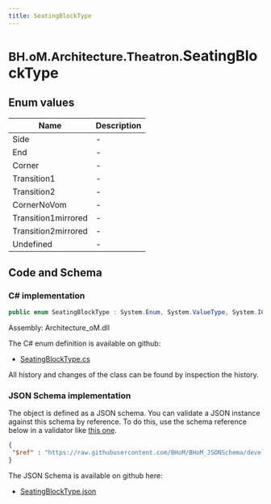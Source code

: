 ```yaml
---
title: SeatingBlockType
---
```


# <small>BH.oM.Architecture.Theatron.</small>**SeatingBlockType**



## Enum values

| Name            | Description                                                    |
|-----------------|----------------------------------------------------------------|
| Side |  -  |
| End |  -  |
| Corner |  -  |
| Transition1 |  -  |
| Transition2 |  -  |
| CornerNoVom |  -  |
| Transition1mirrored |  -  |
| Transition2mirrored |  -  |
| Undefined |  -  |


## Code and Schema

### C# implementation

``` C# title="C#"
public enum SeatingBlockType : System.Enum, System.ValueType, System.IComparable, System.ISpanFormattable, System.IFormattable, System.IConvertible
```

Assembly: Architecture_oM.dll

The C# enum definition is available on github:

- [SeatingBlockType.cs](https://github.com/BHoM/BHoM/blob/develop/Architecture_oM/Theatron\Enums\SeatingBlockType.cs)

All history and changes of the class can be found by inspection the history.
### JSON Schema implementation

The object is defined as a JSON schema. You can validate a JSON instance against this schema by reference. To do this, use the schema reference below in a validator like [this one](https://www.jsonschemavalidator.net/).

``` json title="JSON Schema"
{
 "$ref" : "https://raw.githubusercontent.com/BHoM/BHoM_JSONSchema/develop/Architecture_oM/Theatron/SeatingBlockType.json"
}
```

The JSON Schema is available on github here:

- [SeatingBlockType.json](https://github.com/BHoM/BHoM_JSONSchema/blob/develop/Architecture_oM/Theatron/SeatingBlockType.json)
